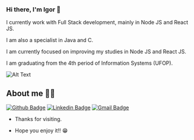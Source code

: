 ### Hi there, I'm Igor 👋
I currently work with Full Stack development, mainly in Node JS and React JS.

I am also a specialist in Java and C.

I am currently focused on improving my studies in Node JS and React JS.

I am graduating from the 4th period of Information Systems (UFOP).

![Alt Text](https://media.giphy.com/media/ZVik7pBtu9dNS/giphy.gif)
 
## About me 👨‍💻
[![Github Badge](https://img.shields.io/badge/-Github-000?style=flat-square&logo=Github&logoColor=white&link=link_do_seu_perfil_no_github)](https://github.com/IgorVVieira)
[![Linkedin Badge](https://img.shields.io/badge/-LinkedIn-blue?style=flat-square&logo=Linkedin&logoColor=white&link=link_do_seu_perfil_no_linkedin)](https://www.linkedin.com/in/igor-vitor-vieira-8200b7186/)
[![Gmail Badge](https://img.shields.io/badge/-Gmail-c14438?style=flat-square&logo=Gmail&logoColor=white&link=mailto:seu_email)](mailto:igor.gutoo63@gmail.com)
 
- Thanks for visiting. 
 
- Hope you enjoy it!! 😁

